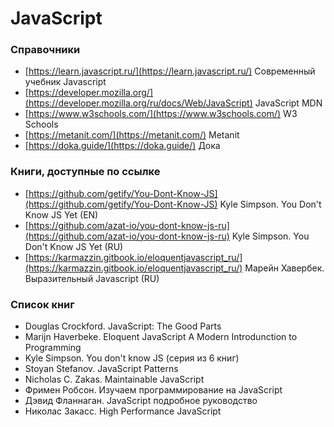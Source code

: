 # JavaScript

### Справочники
- [https://learn.javascript.ru/](https://learn.javascript.ru/) Современный учебник Javascript
- [https://developer.mozilla.org/](https://developer.mozilla.org/ru/docs/Web/JavaScript) JavaScript MDN
- [https://www.w3schools.com/](https://www.w3schools.com/) W3 Schools
- [https://metanit.com/](https://metanit.com/) Metanit
- [https://doka.guide/](https://doka.guide/) Дока

### Книги, доступные по ссылке
- [https://github.com/getify/You-Dont-Know-JS](https://github.com/getify/You-Dont-Know-JS) Kyle Simpson. You Don't Know JS Yet (EN)
- [https://github.com/azat-io/you-dont-know-js-ru](https://github.com/azat-io/you-dont-know-js-ru) Kyle Simpson. You Don't Know JS Yet (RU)
- [https://karmazzin.gitbook.io/eloquentjavascript_ru/](https://karmazzin.gitbook.io/eloquentjavascript_ru/) Марейн Хавербек. Выразительный Javascript (RU)

### Список книг
- Douglas Crockford. JavaScript: The Good Parts
- Marijn Haverbeke. Eloquent JavaScript A Modern Introdunction to Programming
- Kyle Simpson. You don't know JS (серия из 6 книг)
- Stoyan Stefanov. JavaScript Patterns
- Nicholas C. Zakas. Maintainable JavaScript
- Фримен Робсон. Изучаем программирование на JavaScript
- Дэвид Фланнаган. JavaScript подробное руководство
- Николас Закасс. High Performance JavaScript
